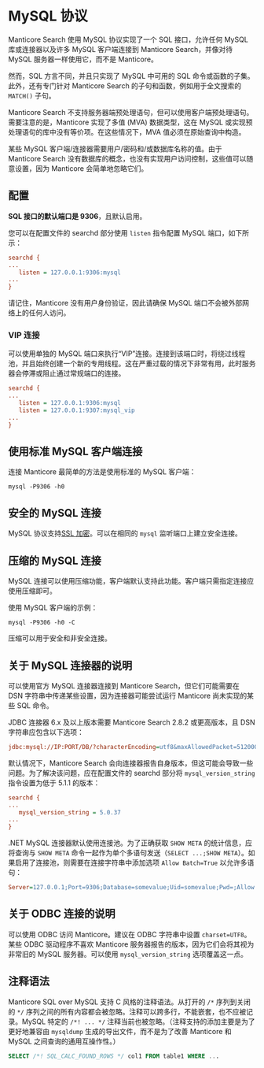 # MySQL 协议

Manticore Search 使用 MySQL 协议实现了一个 SQL 接口，允许任何 MySQL 库或连接器以及许多 MySQL 客户端连接到 Manticore Search，并像对待 MySQL 服务器一样使用它，而不是 Manticore。

然而，SQL 方言不同，并且只实现了 MySQL 中可用的 SQL 命令或函数的子集。此外，还有专门针对 Manticore Search 的子句和函数，例如用于全文搜索的 `MATCH()` 子句。

Manticore Search 不支持服务器端预处理语句，但可以使用客户端预处理语句。需要注意的是，Manticore 实现了多值 (MVA) 数据类型，这在 MySQL 或实现预处理语句的库中没有等价项。在这些情况下，MVA 值必须在原始查询中构造。

某些 MySQL 客户端/连接器需要用户/密码和/或数据库名称的值。由于 Manticore Search 没有数据库的概念，也没有实现用户访问控制，这些值可以随意设置，因为 Manticore 会简单地忽略它们。

## 配置

**SQL 接口的默认端口是 9306**，且默认启用。

您可以在配置文件的 searchd 部分使用 `listen` 指令配置 MySQL 端口，如下所示：

```ini
searchd {
...
   listen = 127.0.0.1:9306:mysql
...
}
```

请记住，Manticore 没有用户身份验证，因此请确保 MySQL 端口不会被外部网络上的任何人访问。

### VIP 连接
可以使用单独的 MySQL 端口来执行“VIP”连接。连接到该端口时，将绕过线程池，并且始终创建一个新的专用线程。这在严重过载的情况下非常有用，此时服务器会停滞或阻止通过常规端口的连接。

```ini
searchd {
...
   listen = 127.0.0.1:9306:mysql
   listen = 127.0.0.1:9307:mysql_vip
...
}
```

## 使用标准 MySQL 客户端连接
连接 Manticore 最简单的方法是使用标准的 MySQL 客户端：

```shell
mysql -P9306 -h0
```

## 安全的 MySQL 连接

MySQL 协议支持[SSL 加密](../Security/SSL.md)。可以在相同的 `mysql` 监听端口上建立安全连接。

## 压缩的 MySQL 连接

MySQL 连接可以使用压缩功能，客户端默认支持此功能。客户端只需指定连接应使用压缩即可。

使用 MySQL 客户端的示例：

```shell
mysql -P9306 -h0 -C
```

压缩可以用于安全和非安全连接。

## 关于 MySQL 连接器的说明
可以使用官方 MySQL 连接器连接到 Manticore Search，但它们可能需要在 DSN 字符串中传递某些设置，因为连接器可能尝试运行 Manticore 尚未实现的某些 SQL 命令。

JDBC 连接器 6.x 及以上版本需要 Manticore Search 2.8.2 或更高版本，且 DSN 字符串应包含以下选项：
```ini
jdbc:mysql://IP:PORT/DB/?characterEncoding=utf8&maxAllowedPacket=512000&serverTimezone=XXX
```

默认情况下，Manticore Search 会向连接器报告自身版本，但这可能会导致一些问题。为了解决该问题，应在配置文件的 searchd 部分将 `mysql_version_string` 指令设置为低于 5.1.1 的版本：

```ini
searchd {
...
   mysql_version_string = 5.0.37
...
}
```

.NET MySQL 连接器默认使用连接池。为了正确获取 `SHOW META` 的统计信息，应将查询与 `SHOW META` 命令一起作为单个多语句发送（`SELECT ...;SHOW META`）。如果启用了连接池，则需要在连接字符串中添加选项 `Allow Batch=True` 以允许多语句：
```ini
Server=127.0.0.1;Port=9306;Database=somevalue;Uid=somevalue;Pwd=;Allow Batch=True;
```

## 关于 ODBC 连接的说明
可以使用 ODBC 访问 Manticore。建议在 ODBC 字符串中设置 `charset=UTF8`。某些 ODBC 驱动程序不喜欢 Manticore 服务器报告的版本，因为它们会将其视为非常旧的 MySQL 服务器。可以使用 `mysql_version_string` 选项覆盖这一点。

## 注释语法

Manticore SQL over MySQL 支持 C 风格的注释语法。从打开的 `/*` 序列到关闭的 `*/` 序列之间的所有内容都会被忽略。注释可以跨多行，不能嵌套，也不应被记录。MySQL 特定的 `/*! ... */` 注释当前也被忽略。（注释支持的添加主要是为了更好地兼容由 `mysqldump` 生成的导出文件，而不是为了改善 Manticore 和 MySQL 之间查询的通用互操作性。）

```sql
SELECT /*! SQL_CALC_FOUND_ROWS */ col1 FROM table1 WHERE ...
```
<!-- proofread -->

